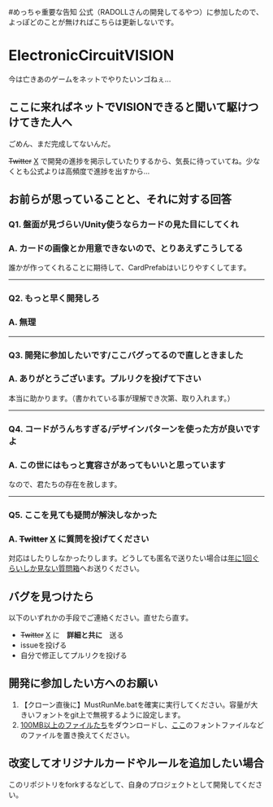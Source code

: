 #めっちゃ重要な告知
公式（RADOLLさんの開発してるやつ）に参加したので、よっぽどのことが無ければこちらは更新しないです。

# ElectronicCircuitVISION

今は亡きあのゲームをネットでやりたいンゴねぇ...

## ここに来ればネットでVISIONできると聞いて駆けつけてきた人へ

ごめん、まだ完成してないんだ。

~~Twitter~~ [X](https://twitter.com/ushirisu) で開発の進捗を掲示していたりするから、気長に待っていてね。少なくとも公式よりは高頻度で進捗を出すから...

## お前らが思っていることと、それに対する回答

### Q1. 盤面が見づらい/Unity使うならカードの見た目にしてくれ

### A. カードの画像とか用意できないので、とりあえずこうしてる

誰かが作ってくれることに期待して、CardPrefabはいじりやすくしてます。
***

### Q2. もっと早く開発しろ

### A. 無理

***

### Q3. 開発に参加したいです/ここバグってるので直しときました

### A. ありがとうございます。プルリクを投げて下さい

本当に助かります。（書かれている事が理解でき次第、取り入れます。）
***

### Q4. コードがうんちすぎる/デザインパターンを使った方が良いですよ

### A. この世にはもっと寛容さがあってもいいと思っています

なので、君たちの存在を赦します。
***

### Q5. ここを見ても疑問が解決しなかった

### A. ~~Twitter~~ [X](https://twitter.com/ushirisu) に質問を投げてください

対応はしたりしなかったりします。どうしても匿名で送りたい場合は[年に1回ぐらいしか見ない質問箱](https://peing.net/ja/ushiris)へお送りください。

## バグを見つけたら

以下のいずれかの手段でご連絡ください。直せたら直す。

* ~~Twitter~~ [X](https://twitter.com/ushirisu) に　**詳細と共に**　送る
* issueを投げる
* 自分で修正してプルリクを投げる

## 開発に参加したい方へのお願い

1. 【クローン直後に】MustRunMe.batを確実に実行してください。容量が大きいフォントをgit上で無視するように設定します。
1. [100MB以上のファイルたち](https://drive.google.com/drive/folders/1jFDCKRVQxDGjULCjxQdQmAlHZj3L4v_p?usp=sharing)をダウンロードし、[ここ](ECV_main/Assets/ECV/Font/)のフォントファイルなどのファイルを置き換えてください。

## 改変してオリジナルカードやルールを追加したい場合

このリポジトリをforkするなどして、自身のプロジェクトとして開発してください。
